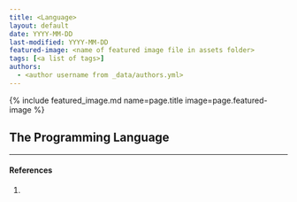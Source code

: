 ```yaml
---
title: <Language>
layout: default
date: YYYY-MM-DD
last-modified: YYYY-MM-DD
featured-image: <name of featured image file in assets folder>
tags: [<a list of tags>]
authors:
  - <author username from _data/authors.yml>
---
```


{% include featured_image.md name=page.title image=page.featured-image %}

## The <language> Programming Language

---

#### References

1. <some IEEE reference>
